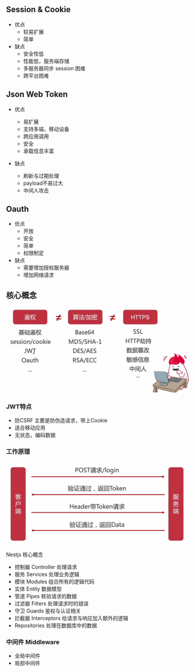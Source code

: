 ## Session & Cookie

- 优点
  - 较易扩展
  - 简单
- 缺点
  - 安全性低
  - 性能低，服务端存储
  - 多服务器同步 session 困难
  - 跨平台困难
  
## Json Web Token

- 优点
  - 易扩展
  - 支持多端，移动设备
  - 跨应用调用
  - 安全
  - 承载信息丰富
  
- 缺点
  - 刷新与过期处理
  - payload不易过大
  - 中间人攻击

## Oauth

- 优点 
  - 开放
  - 安全
  - 简单
  - 权限制定
- 缺点
  - 需要增加授权服务器
  - 增加网络请求
  
## 核心概念

![核心概念](./核心概念.png)

### JWT特点

- 防CSRF 主要是防伪造请求，带上Cookie
- 适合移动应用
- 无状态，编码数据

### 工作原理

![工作原理](./工作原理.png)

Nestjs 核心概念

- 控制器 Controller 处理请求
- 服务 Services 处理业务逻辑
- 模块 Modules 组合所有的逻辑代码
- 实体 Entity 数据模型
- 管道 Pipes 核验请求的数据
- 过滤器 Filters 处理请求时的错误
- 守卫 Guards 鉴权与认证相关
- 拦截器 Interceptors 给请求与响应加入额外的逻辑
- Repositories 处理在数据库中的数据

### 中间件 Middleware

- 全局中间件
- 局部中间件